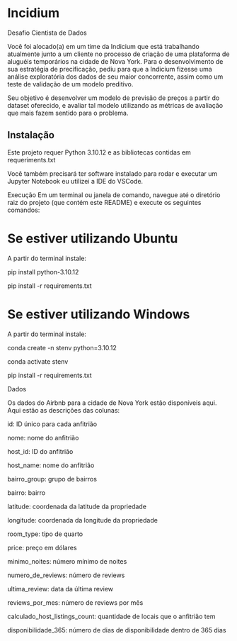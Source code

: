 # Incidium
 Desafio Cientista de Dados

Você foi alocado(a) em um time da Indicium que está trabalhando atualmente junto a um cliente no processo de criação de uma plataforma de aluguéis temporários na cidade de Nova York. Para o desenvolvimento de sua estratégia de precificação, pediu para que a Indicium fizesse uma análise exploratória dos dados de seu maior concorrente, assim como um teste de validação de um modelo preditivo.

Seu objetivo é desenvolver um modelo de previsão de preços a partir do dataset oferecido, e avaliar tal modelo utilizando as métricas de avaliação que mais fazem sentido para o problema.

## Instalação

Este projeto requer Python 3.10.12 e as bibliotecas contidas em requeriments.txt

Você também precisará ter software instalado para rodar e executar um Jupyter Notebook eu utilizei a IDE do VSCode.

Execução
Em um terminal ou janela de comando, navegue até o diretório raiz do projeto (que contém este README) e execute os seguintes comandos: 

# Se estiver utilizando Ubuntu

A partir do terminal instale:

pip install python-3.10.12

pip install -r requirements.txt

# Se estiver utilizando Windows

A partir do terminal instale:

conda create -n stenv python=3.10.12

conda activate stenv

pip install -r requirements.txt

Dados

Os dados do Airbnb para a cidade de Nova York estão disponíveis aqui. Aqui estão as descrições das colunas:

id: ID único para cada anfitrião

nome: nome do anfitrião

host_id: ID do anfitrião

host_name: nome do anfitrião

bairro_group: grupo de bairros
  
bairro: bairro

latitude: coordenada da latitude da propriedade

longitude: coordenada da longitude da propriedade

room_type: tipo de quarto

price: preço em dólares

minimo_noites: número mínimo de noites

numero_de_reviews: número de reviews

ultima_review: data da última review

reviews_por_mes: número de reviews por mês

calculado_host_listings_count: quantidade de locais que o anfitrião tem

disponibilidade_365: número de dias de disponibilidade dentro de 365 dias



